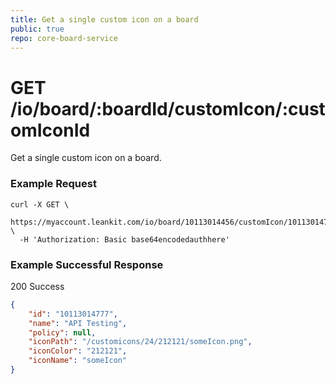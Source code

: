 ```yaml
---
title: Get a single custom icon on a board
public: true
repo: core-board-service
---
```

# GET /io/board/:boardId/customIcon/:customIconId
Get a single custom icon on a board.

### Example Request
```shell
curl -X GET \
  https://myaccount.leankit.com/io/board/10113014456/customIcon/10113014778 \
  -H 'Authorization: Basic base64encodedauthhere'
```

### Example Successful Response

200 Success
```json
{
    "id": "10113014777",
    "name": "API Testing",
    "policy": null,
    "iconPath": "/customicons/24/212121/someIcon.png",
    "iconColor": "212121",
    "iconName": "someIcon"
}
```
